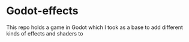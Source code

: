 # Godot-effects
This repo holds a game in Godot which I took as a base to add different kinds of effects and shaders to
